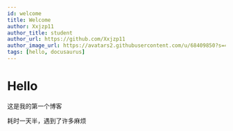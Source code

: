 ```yaml
---
id: welcome
title: Welcome
author: Xxjzp11
author_title: student
author_url: https://github.com/Xxjzp11
author_image_url: https://avatars2.githubusercontent.com/u/68409850?s=460&u=144d3c818e76fe4b88687db84279fad48b198818&v=4
tags: [hello, docusaurus]
---
```


# Hello

<!--truncate-->

这是我的第一个博客

耗时一天半，遇到了许多麻烦